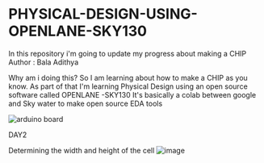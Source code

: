# PHYSICAL-DESIGN-USING-OPENLANE-SKY130
In this repository i'm going to update my progress about making a CHIP
<br>
Author : Bala Adithya

Why am i doing this?
So I am learning about how to make a CHIP as you know.
As part of that I'm learning Physical Design using an open source software called OPENLANE -SKY130
It's basically a colab between google and Sky water to make open source EDA tools


![arduino board](https://github.com/balaadithya4/PHYSICAL-DESIGN-USING-OPENLANE-SKY130/assets/106482387/be4a71f7-4546-4b14-9539-65890dcec6d1)






DAY2

Determining the width and height of the cell
![image](https://github.com/balaadithya4/PHYSICAL-DESIGN-USING-OPENLANE-SKY130/assets/106482387/da7fc746-8a8e-4a09-a313-e3ecfaad85e9)

